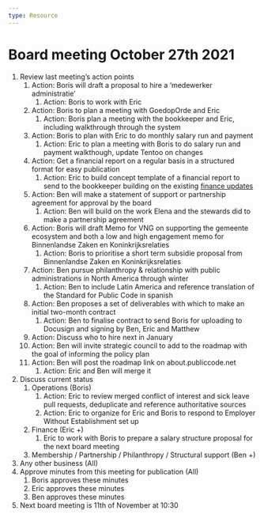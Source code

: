 ```yaml
---
type: Resource
---
```


# Board meeting October 27th 2021

1. Review last meeting’s action points
   1. Action: Boris will draft a proposal to hire a ‘medewerker administratie’
       1. Action: Boris to work with Eric
   2. Action: Boris to plan a meeting with GoedopOrde and Eric
       1. Action: Boris plan a meeting with the bookkeeper and Eric, including walkthrough through the system
   3. Action: Boris to plan with Eric to do monthly salary run and payment
       1. Action: Eric to plan a meeting with Boris to do salary run and payment walkthough, update Tentoo on changes
   4. Action: Get a financial report on a regular basis in a structured format for easy publication
       1. Action: Eric to build concept template of a financial report to send to the bookkeeper building on the existing [finance updates](https://about.publiccode.net/organization/finance-updates/)
   5. Action: Ben will make a statement of support or partnership agreement for approval by the board
       1. Action: Ben will build on the work Elena and the stewards did to make a partnership agreement
   6. Action: Boris will draft Memo for VNG on supporting the gemeente ecosystem and both a low and high engagement memo for Binnenlandse Zaken en Koninkrijksrelaties
       1. Action: Boris to prioritise a short term subsidie proposal from Binnenlandse Zaken en Koninkrijksrelaties
   7. Action: Ben pursue philanthropy & relationship with public administrations in North America through winter
       1. Action: Ben to include Latin America and reference translation of the Standard for Public Code in spanish
   8. Action: Ben proposes a set of deliverables with which to make an initial two-month contract
       1. Action: Ben to finalise contract to send Boris for uploading to Docusign and signing by Ben, Eric and Matthew
   9. Action: Discuss who to hire next in January
   10. Action: Ben will invite strategic council to add to the roadmap with the goal of informing the policy plan
   11. Action: Ben will post the roadmap link on about.publiccode.net
       1. Action: Eric and Ben will merge it
2. Discuss current status
   1. Operations (Boris)
       1. Action: Eric to review merged conflict of interest and sick leave pull requests, deduplicate and reference authoritative sources
       1. Action: Eric to organize for Eric and Boris to respond to Employer Without Establishment set up
   2. Finance (Eric +)
       1. Eric to work with Boris to prepare a salary structure proposal for the next board meeting
   3. Membership / Partnership / Philanthropy / Structural support (Ben +)
5. Any other business (All)
6. Approve minutes from this meeting for publication (All)
   1. Boris approves these minutes
   2. Eric approves these minutes
   3. Ben approves these minutes
7. Next board meeting is 11th of November at 10:30

